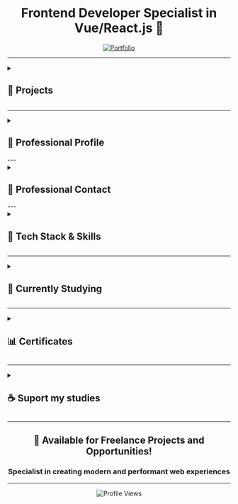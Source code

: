 <div align="center">

# Frontend Developer Specialist in Vue/React.js 🚀

</div>

<div align="center">
  <a href="https://persona-nextjs-chronicles-part-2.netlify.app/en" target="_blank">
    <img src="https://img.shields.io/badge/Portfolio-Showcase-2563eb?style=for-the-badge&logo=portfolio&logoColor=white" alt="Portfolio" title="View my professional portfolio - Showcasing projects and skills"/>
  </a>
</div>

---

<details>
<summary><h2>📁 Projects</h2></summary>

<details>
<summary><h3>🗂️ Personal Projects</h3></summary>

<details>
<summary><h3>└─🗺️ Chronicles (TypeScript/JavaScript)</h3></summary>

### 🌿 Breath Natural - NextJS

<div style="display: flex; gap: 10px; margin: 20px 0;">
  <a href="https://breath-natural-nextjs-chronicles.netlify.app" target="_blank">
    <img src="https://img.shields.io/badge/🌐_Live_Website-2563eb?style=for-the-badge" alt="Live Website"/>
  </a>
  <a href="https://github.com/ricardo-camilo-programador-frontend-web/nextjs-chronicles-part-1" target="_blank">
    <img src="https://img.shields.io/badge/📁_View_Repository-2563eb?style=for-the-badge" alt="Repository"/>
  </a>
</div>

<details>
<summary>└─📑 Project Status</summary>
 <img src="https://img.shields.io/badge/Status-Completed-success?style=flat-square"/>

 <img src="https://img.shields.io/badge/Type-Portfolio-007ACC?style=flat-square"/>
</details>

<details>
<summary>└─📑 Project Details</summary>

## 🎯 Project Overview

A modern e-commerce platform for indoor plants, developed as a portfolio piece to demonstrate advanced frontend development capabilities. The project showcases my ability to create elegant, responsive, and user-friendly web applications.

## 🛠️ Technical Implementation
- **Framework:** Next.js
- **Styling:** Tailwind CSS
- **Features:**
  - Dynamic routing and state management
  - Interactive shopping cart functionality
  - Clean and maintainable code architecture
  - Integration with UI components
  - Performance optimization
  - SEO best practices

## ✨ Key Features
- Elegant and modern UI design
- Responsive layout for all devices
- Product catalog with detailed plant information
- Shopping cart functionality
- User testimonials section
- Interactive product navigation
- Smooth animations and transitions
- Multi-language support (PT/EN)

## 🎨 Design & Development
The project features a minimalist and nature-inspired design, focusing on user experience and visual appeal. Each component was carefully crafted to ensure both aesthetics and functionality, demonstrating attention to detail and modern design principles.

## 🔧 Technologies Used
- **Frontend:** Next.js
- **Styling:** Tailwind CSS
- **Language:** TypeScript
- **Analytics:** Google Tag Manager, Google Analytics
- **Deployment:** Netlify

## 🎯 Learning Outcomes
This project served as a practical application of modern frontend development practices, showcasing:
- Component architecture implementation
- State management solutions
- Responsive design techniques
- Performance optimization strategies
- Clean code principles
- Version control with Git

---

*This portfolio project demonstrates my capability to deliver professional-grade frontend solutions, with a focus on user experience, performance, and code quality. It represents my commitment to creating engaging and functional web applications using current industry standards and best practices.*
</details>

<details>
<summary>└─📑 Project Preview</summary>
<img src="./assets/projects/breath-natural.png" alt="Breath Natural NextJS Chronicles Part 1 website preview" width="300"/>
</details>
<details>
<summary>└─📑 Project Technologies</summary>

![NextJS](https://img.shields.io/badge/NextJS-E0234E?style=for-the-badge&logo=nextjs&logoColor=white "Next.js - React framework for production")
![TypeScript](https://img.shields.io/badge/TypeScript-007ACC?style=for-the-badge&logo=typescript&logoColor=white "TypeScript - JavaScript with syntax for types")
![TailwindCSS](https://img.shields.io/badge/tailwindcss-%2338B2AC.svg?style=for-the-badge&logo=tailwind-css&logoColor=white "Tailwind CSS - A utility-first CSS framework")
![Axios](https://img.shields.io/badge/Axios-5A29E4?style=for-the-badge&logo=axios&logoColor=white "Axios - Promise based HTTP client")
![pnpm](https://img.shields.io/badge/pnpm-%234a4a4a.svg?style=for-the-badge&logo=pnpm&logoColor=f69220 "pnpm - Fast, disk space efficient package manager")
![Figma](https://img.shields.io/badge/Figma-F24E1E?style=for-the-badge&logo=figma&logoColor=white "Figma - Collaborative interface design tool")
![Microsoft Clarity](https://img.shields.io/badge/Microsoft_Clarity-%23000000.svg?style=for-the-badge&logo=microsoft-clarity&logoColor=white "Microsoft Clarity - Free website analytics tool")
![GTM](https://img.shields.io/badge/Google_Tag_Manager-%23000000.svg?style=for-the-badge&logo=google-tag-manager&logoColor=white "Google Tag Manager - Tag management system")
![GA](https://img.shields.io/badge/Google_Analytics-%23000000.svg?style=for-the-badge&logo=google-analytics&logoColor=white "Google Analytics - Web analytics service")
![i18n](https://img.shields.io/badge/i18n-Internationalization-FF69B4?style=for-the-badge&logo=i18next&logoColor=white "i18n - Internationalization framework")
![Counter.dev](https://img.shields.io/badge/Counter.dev-%23000000.svg?style=for-the-badge&logo=counter.dev&logoColor=white "Counter.dev - Privacy-friendly analytics")

</details>
---

### 🍽️ Food Hut - Angular

<div style="display: flex; gap: 10px; margin: 20px 0;">
  <a href="https://food-hut-angular-chronicles-1.netlify.app/" target="_blank">
    <img src="https://img.shields.io/badge/🌐_Live_Website-2563eb?style=for-the-badge" alt="Live Website"/>
  </a>
  <a href="https://github.com/ricardo-camilo-programador-frontend-web/angular-chronicles-part-1" target="_blank">
    <img src="https://img.shields.io/badge/📁_View_Repository-2563eb?style=for-the-badge" alt="Repository"/>
  </a>
</div>

<details>
<summary>└─📑 Project Status</summary>
 <img src="https://img.shields.io/badge/Status-Completed-success?style=flat-square"/>

 <img src="https://img.shields.io/badge/Type-Portfolio-007ACC?style=flat-square"/>
</details>

<details>
<summary>└─📑 Project Details</summary>

# 🍽️ Food Hut - Angular Chronicles

## 🎯 Project Overview
A modern restaurant landing page developed to demonstrate proficiency in Angular and modern web development practices. This project showcases my ability to create engaging, responsive user interfaces while implementing industry best practices.

## 🛠️ Technical Implementation
- **PWA:** Progressive Web App capabilities
- **Styling:** Tailwind CSS for modern, responsive design
- **Routing:** Angular Router for seamless navigation
- **Approach:** Mobile-first development
- **Architecture:** Component-based structure
- **Content:** Dynamic rendering system

## 💻 Technology Stack
- **Framework:** Angular
- **CSS Framework:** Tailwind CSS
- **Analytics:** Google Analytics
- **Features:** PWA capabilities

## 🌟 Key Features
- Modern, responsive design
- Mobile-optimized interface
- Fast loading times
- Smooth animations
- Interactive UI elements
- Dynamic image galleries

## 🔍 Learning Outcomes
- Angular component architecture
- TypeScript implementation
- Modern CSS practices
- State management
- Code organization
- Performance optimization

## 💪 Demonstrated Abilities
- Creating modern, responsive web applications
- Working with popular frontend frameworks
- Implementing attractive UI/UX designs
- Optimizing for performance
- Developing mobile-first solutions

## 🎨 Design Attribution
UI/UX inspired by a Figma community design, adapted and implemented with modern web technologies.

---

*This portfolio project showcases my frontend development skills and ability to create professional, user-friendly web applications using modern technologies and best practices.*
</details>

<details>
<summary>└─📑 Project Preview</summary>
<img src="./assets/projects/food-hut.png" alt="Food Hut Angular Chronicles Part 1 website preview" width="300"/>
</details>

<details>
<summary>└─🎥 Video Preview</summary>
<a href="https://www.youtube.com/watch?v=qpa0vKH8gGQ" target="_blank">
  <img src="https://img.shields.io/badge/Watch-Video_Preview-FF0000?style=for-the-badge&logo=youtube&logoColor=white" alt="Watch video preview on YouTube"/>
</a>
</details>
<details>
<summary>└─📑 Project Technologies</summary>

![Angular](https://img.shields.io/badge/Angular-DD0031?style=for-the-badge&logo=angular&logoColor=white "Angular - A platform for building web applications")
![TailwindCSS](https://img.shields.io/badge/tailwindcss-%2338B2AC.svg?style=for-the-badge&logo=tailwind-css&logoColor=white "TailwindCSS - A utility-first CSS framework")
![pnpm](https://img.shields.io/badge/pnpm-%234a4a4a.svg?style=for-the-badge&logo=pnpm&logoColor=f69220 "pnpm - Fast, disk space efficient package manager")
![Figma](https://img.shields.io/badge/Figma-F24E1E?style=for-the-badge&logo=figma&logoColor=white "Figma - Collaborative interface design tool")
![Microsoft Clarity](https://img.shields.io/badge/Microsoft_Clarity-%23000000.svg?style=for-the-badge&logo=microsoft-clarity&logoColor=white "Microsoft Clarity - Free website analytics tool")
![GTM](https://img.shields.io/badge/Google_Tag_Manager-%23000000.svg?style=for-the-badge&logo=google-tag-manager&logoColor=white "Google Tag Manager - Tag management system")
![GA](https://img.shields.io/badge/Google_Analytics-%23000000.svg?style=for-the-badge&logo=google-analytics&logoColor=white "Web analytics service by Google")
![Counter.dev](https://img.shields.io/badge/Counter.dev-%23000000.svg?style=for-the-badge&logo=counter.dev&logoColor=white "Counter.dev - Privacy-friendly analytics platform")

</details>

---

### 🦁 Savana - NuxtJS

<div style="display: flex; gap: 10px; margin: 20px 0;">
  <a href="https://savana-nuxtjs-chronicles-part-1.netlify.app/en" target="_blank">
    <img src="https://img.shields.io/badge/🌐_Live_Website-2563eb?style=for-the-badge" alt="Live Website"/>
  </a>
  <a href="https://github.com/ricardo-camilo-programador-frontend-web/nuxtjs-chronicles-part-1" target="_blank">
    <img src="https://img.shields.io/badge/📁_View_Repository-2563eb?style=for-the-badge" alt="Repository"/>
  </a>
</div>

<details>
<summary>└─📑 Project Status</summary>
  <img src="https://img.shields.io/badge/Status-Paused-yellow?style=flat-square"/>

  <img src="https://img.shields.io/badge/Type-Portfolio-007ACC?style=flat-square"/>
</details>

<details>
<summary>└─📑 Project Details</summary>

## 🎯 Overview

A portfolio project showcasing frontend development skills using NuxtJS, demonstrating modern web development practices and UI/UX implementation.

## 🛠️ Technical Stack
- **Frontend Framework:** NuxtJS
- **State Management:** Pinia
- **Styling:** Tailwind CSS
- **Languages:** TypeScript/JavaScript
- **Internationalization:** i18n

## ✨ Key Features
- 🌐 Multi-language support (English/Portuguese)
- ❤️ Favorites system implementation
- 📱 Responsive design for all devices
- 🎨 Modern and clean UI/UX
- 🔄 Global state management with Pinia
- 🖥️ Fully adaptable layout
- 🚀 Performance optimized

## 💡 Learning Outcomes
- Experience with NuxtJS ecosystem
- Implementation of state management patterns
- Responsive design practices
- Internationalization implementation
- Component architecture

## 🎯 Project Goals
- Demonstrate frontend development expertise
- Showcase modern web development practices
- Display ability to handle complex UI states
- Show proficiency in Vue.js ecosystem

## 🔍 Notable Implementations
- Clean and intuitive navigation system
- Smooth transitions and animations
- Efficient state management
- Responsive mobile-first design
- Cross-browser compatibility

---

*This project serves as a practical demonstration of frontend development capabilities, particularly in the Vue.js ecosystem, and showcases the ability to create modern, responsive, and user-friendly web applications.*
</details>

<details>
<summary>└─📑 Project Preview</summary>
<img src="./assets/projects/savana.webp" alt="Savana NuxtJS Chronicles Part 1 website preview" width="300"/>
</details>
<details>
<summary>└─📑 Project Technologies</summary>

![Nuxt.js](https://img.shields.io/badge/Nuxt.js-%2300DC82.svg?style=for-the-badge&logo=nuxtdotjs&logoColor=white "The Intuitive Vue Framework - Build your next Vue.js application with confidence using Nuxt")
![TypeScript](https://img.shields.io/badge/TypeScript-007ACC?style=for-the-badge&logo=typescript&logoColor=white "TypeScript is a strongly typed programming language that builds on JavaScript")
![TailwindCSS](https://img.shields.io/badge/tailwindcss-%2338B2AC.svg?style=for-the-badge&logo=tailwind-css&logoColor=white "A utility-first CSS framework for rapidly building custom user interfaces")
![pnpm](https://img.shields.io/badge/pnpm-%234a4a4a.svg?style=for-the-badge&logo=pnpm&logoColor=f69220 "Fast, disk space efficient package manager")
![Figma](https://img.shields.io/badge/Figma-F24E1E?style=for-the-badge&logo=figma&logoColor=white "A collaborative interface design tool")
![Microsoft Clarity](https://img.shields.io/badge/Microsoft_Clarity-%23000000.svg?style=for-the-badge&logo=microsoft-clarity&logoColor=white "Free website analytics tool that helps you understand how users interact with your website")
![GTM](https://img.shields.io/badge/Google_Tag_Manager-%23000000.svg?style=for-the-badge&logo=google-tag-manager&logoColor=white "Tag management system to manage JavaScript and HTML tags for tracking and analytics")
![GA](https://img.shields.io/badge/Google_Analytics-%23000000.svg?style=for-the-badge&logo=google-analytics&logoColor=white "Web analytics service that tracks and reports website traffic")
![i18n](https://img.shields.io/badge/i18n-Internationalization-FF69B4?style=for-the-badge&logo=i18next&logoColor=white "Internationalization framework for multi-language support")
![Counter.dev](https://img.shields.io/badge/Counter.dev-%23000000.svg?style=for-the-badge&logo=counter.dev&logoColor=white "Simple and privacy-friendly website analytics")

</details>

---

### 🎭 Persona - NextJS

<div style="display: flex; gap: 10px; margin: 20px 0;">
  <a href="https://persona-nextjs-chronicles-2.netlify.app" target="_blank">
    <img src="https://img.shields.io/badge/🌐_Live_Website-2563eb?style=for-the-badge" alt="Live Website"/>
  </a>
  <a href="https://github.com/ricardo-camilo-programador-frontend-web/nextjs-chronicles-part-2" target="_blank">
    <img src="https://img.shields.io/badge/📁_View_Repository-2563eb?style=for-the-badge" alt="Repository"/>
  </a>
</div>

<details>
<summary>└─📑 Project Status</summary>
  <img src="https://img.shields.io/badge/Status-Ongoing-orange?style=flat-square"/>

  <img src="https://img.shields.io/badge/Type-Portfolio-007ACC?style=flat-square"/>
</details>

<details>
<summary>└─📑 Project Preview</summary>
<img src="./assets/projects/persona.png" alt="Persona NextJS Chronicles Part 2 website preview" width="300"/>
</details>

<details>
<summary>└─📑 Project Details</summary>

## 📝 Description

A modern, responsive portfolio website showcasing my professional experience as a Frontend Developer with 4+ years of expertise in transforming business challenges into high-impact digital solutions.

## 🛠️ Technical Implementation
- Built with Next.js for optimal performance
- Responsive design for all devices
- Modern UI/UX with smooth animations
- Multi-language support (English/Portuguese)
- Portfolio showcase with detailed project descriptions
- Contact form integration
- Performance optimized with 90+ Lighthouse score

## 💻 Tech Stack
- Next.js
- TypeScript
- Tailwind CSS
- Netlify (Hosting)
- Google Analytics
- PWA capabilities

## 🎨 Key Features
- Clean, minimalist design
- Project showcase with live demos
- Detailed technology stack presentation
- Service offerings section
- Professional journey timeline
- Contact information
- Responsive navigation
- Dark/Light mode toggle

## 📱 Highlighted Projects Showcase
- 🪴 **Breath Natural** [Next.js E-commerce](https://breath-natural-nextjs-chronicles.netlify.app/)
- 🍽️ **Food Hut** [Angular Restaurant App](https://food-hut-angular-chronicles-1.netlify.app/)
- 🦁 **Savana** [Nuxt 3 Project](https://savana-nuxtjs-chronicles-part-1.netlify.app/en)

## 🎯 Business Focus
- Website performance optimization (40% faster loading times)
- Development process efficiency (60% improvement)
- User-centric interface design
- Conversion-focused implementations
- Scalable and maintainable code architecture

## 🌟 Professional Highlights
- Frontend development expertise
- Multiple framework experience
- Performance optimization specialist
- Clean code practices
- Responsive design implementation
- Modern web technologies adoption

</details>
<details>
<summary>└─📑 Project Technologies</summary>

![NextJS](https://img.shields.io/badge/NextJS-E0234E?style=for-the-badge&logo=nextjs&logoColor=white "Next.js - React framework for production")
![TypeScript](https://img.shields.io/badge/TypeScript-007ACC?style=for-the-badge&logo=typescript&logoColor=white "TypeScript - JavaScript with syntax for types")
![TailwindCSS](https://img.shields.io/badge/tailwindcss-%2338B2AC.svg?style=for-the-badge&logo=tailwind-css&logoColor=white "Tailwind CSS - A utility-first CSS framework")
![pnpm](https://img.shields.io/badge/pnpm-%234a4a4a.svg?style=for-the-badge&logo=pnpm&logoColor=f69220 "pnpm - Fast, disk space efficient package manager")
![Figma](https://img.shields.io/badge/Figma-F24E1E?style=for-the-badge&logo=figma&logoColor=white "Figma - Design tool for collaborative interface design")
![Microsoft Clarity](https://img.shields.io/badge/Microsoft_Clarity-%23000000.svg?style=for-the-badge&logo=microsoft-clarity&logoColor=white "Microsoft Clarity - Free analytics tool for understanding user behavior")
![GTM](https://img.shields.io/badge/Google_Tag_Manager-%23000000.svg?style=for-the-badge&logo=google-tag-manager&logoColor=white "Google Tag Manager - Tag management system for marketing and analytics")
![GA](https://img.shields.io/badge/Google_Analytics-%23000000.svg?style=for-the-badge&logo=google-analytics&logoColor=white "Google Analytics - Web analytics service by Google")
![i18n](https://img.shields.io/badge/i18n-Internationalization-FF69B4?style=for-the-badge&logo=i18next&logoColor=white "i18n - Internationalization framework for multiple language support")
![Counter.dev](https://img.shields.io/badge/Counter.dev-%23000000.svg?style=for-the-badge&logo=counter.dev&logoColor=white "Counter.dev - Privacy-friendly analytics platform")

</details>

---

### 🌟 Zenith - NodeJS

<div style="display: flex; gap: 10px; margin: 20px 0;">
  <a href="https://replit.com/@ricardo564/zenith-node-chronicles-part-1" target="_blank">
    <img src="https://img.shields.io/badge/🌐_Live_Website-2563eb?style=for-the-badge" alt="Live Website"/>
  </a>
  <a href="https://github.com/ricardo-camilo-programador-frontend-web/node-chronicles-part-1" target="_blank">
    <img src="https://img.shields.io/badge/📁_View_Repository-2563eb?style=for-the-badge" alt="Repository"/>
  </a>
</div>

<details>
<summary>└─📑 Project Status</summary>
  <img src="https://img.shields.io/badge/Status-Completed-success?style=flat-square"/>

  <img src="https://img.shields.io/badge/Type-Study-007ACC?style=flat-square"/>
</details>

<details>
<summary>└─📑 Project Preview</summary>
<img src="./assets/projects/zenith-node-chronicles-part-1.png" alt="Zenith Node Chronicles Part 1 website preview" width="300"/>
</details>

<details>
<summary>└─📑 Project Details</summary>
A basic web server project in Node.js that demonstrates fundamental concepts of backend development.

🎯 Learning Objectives
- Creation of a native HTTP server in Node.js
- Page routing
- File manipulation (File System)
- Error handling
- Basic internationalization (i18n)
- Basic security (path sanitization)

🛠️ Technologies Used
- Node.js
- TypeScript
- HTML
- Git
- Replit (Deploy)

🚀 Implemented Features
- Custom HTTP server without frameworks
- Manual routing system
- Support for multiple languages (PT/EN)
- 404 error handling
- Path sanitization for security
- Appropriate HTTP headers

📚 Overview
Learning Node.js fundamentals following freeCodeCamp's tutorial. This repository contains hands-on examples and projects to help you master Node.js core concepts.

Built-in Modules:
- 💻 OS Module
- 🗂️ PATH Module
- 📁 FS (File System) Module
- 🌐 HTTP Module

Core Concepts:
- 🔄 Event-Driven Programming
- 🖥️ Server Creation
- 📂 File Operations

📖 Resources
Based on:
- FreeCodeCamp's tutorial: How to Get Started with NodeJS – a Handbook for Beginners
- Project: Basic Informational Site
</details>

<details>
<summary>└─📑 Project Technologies</summary>

![NodeJS](https://img.shields.io/badge/Node.js-43853D?style=for-the-badge&logo=node.js&logoColor=white "Node.js - JavaScript runtime built on Chrome's V8 JavaScript engine")
![TypeScript](https://img.shields.io/badge/TypeScript-007ACC?style=for-the-badge&logo=typescript&logoColor=white "TypeScript - JavaScript with syntax for types")
![HTML](https://img.shields.io/badge/HTML-239120?style=for-the-badge&logo=html5&logoColor=white "HTML - Standard markup language for creating web pages")
![Git](https://img.shields.io/badge/Git-F05032?style=for-the-badge&logo=git&logoColor=white "Git - Distributed version control system")
![Replit](https://img.shields.io/badge/Replit-667881?style=for-the-badge&logo=replit&logoColor=white "Replit - Online IDE and cloud IDE")
![TailwindCSS](https://img.shields.io/badge/tailwindcss-%2338B2AC.svg?style=for-the-badge&logo=tailwind-css&logoColor=white "A utility-first CSS framework")

</details>

---
</details>

<details>
<summary><h3>└─🌌 Dimensions (Dart)</h3></summary>

### ⌛ Time Forge - Flutter

<a href="https://github.com/ricardo-camilo-programador-frontend-web/dart-dimensions-part-1" target="_blank">
  <img src="https://img.shields.io/badge/View-Repository-2563eb" alt="Repository"/>
</a>

<details>
<summary>└─📑 Project Status</summary>
  <img src="https://img.shields.io/badge/Status-Paused-yellow?style=flat-square"/>

  <img src="https://img.shields.io/badge/Type-Study-007ACC?style=flat-square"/>
</details>

<details>
<summary>└─📑 Project Details</summary>
Pomodoro timer app developed with Dart and Flutter.

## 🛠️ Technical Implementation
- **Framework:** Dart and Flutter

</details>
<details>
<summary>└─📑 Project Technologies</summary>

![Dart](https://img.shields.io/badge/Dart-0175C2?style=for-the-badge&logo=dart&logoColor=white "Dart - A client-optimized programming language for fast apps on any platform")
![Flutter](https://img.shields.io/badge/Flutter-02569B?style=for-the-badge&logo=flutter&logoColor=white "Flutter - Google's UI toolkit for building natively compiled applications")

</details>


---

</details>

---

*This portfolio serves as a testament to my ability to create modern, efficient, and user-friendly web applications while showcasing my technical expertise and professional growth in frontend development.*

</details>

---

<details>
<summary><h3>💼 Corporative Projects</h3></summary>

<details>
  <summary>└─👔 Corporative Projects with <a href="https://labi9.com" target="_blank" aria-label="Labi9.com">Labi9.com</a> (2021 - Until December 2024)</summary>

### 🏢 Labi9.com

<div style="display: flex; gap: 10px; margin: 20px 0;">
  <a href="https://labi9.com/" target="_blank">
    <img src="https://img.shields.io/badge/🌐_Live_Website-2563eb?style=for-the-badge" alt="Live Website"/>
  </a>
</div>

<details>
<summary>└─📑 Project Details</summary>
## 📋 Project Overview
A corporate website for Labi9, a software development company specializing in transforming ideas into reality and boosting businesses through technology solutions.

## 🛠️ Technical Stack
- **Framework:** Qwik 1.5.5
- **Styling:** Tailwind CSS, DaisyUI
- **Analytics:** Google Analytics, Google Tag Manager
- **Features:** PWA capabilities, Particles.js
- **Focus:** Performance & Visual Effects

## 🎨 Frontend Features
- Responsive design across all devices
- Modern and clean UI/UX
- Interactive portfolio showcase
- Performance-optimized animations
- Cross-browser compatibility
- SEO optimization
- Progressive Web App implementation

## 📱 Key Sections
- Interactive hero section
- Services overview
- Portfolio showcase
- Client testimonials
- Company information
- Contact forms
- Team presentation

## 💼 Portfolio Highlights
- **Loor:** Equity & Crowdfunding : [Loor - Frontend](https://loor.vc/)
- **Tipp Bank:** Payment Solutions : [Tipp Bank](https://tippbank.com.br/)
- **Sti3:** ERP Systems : [Sti3](https://sti3.com.br/)
- **BCodex:** Embed Finance : [BCodex](https://bcodex.com.br/)
- **Global Liberty Bank:** Banking Platform : [Global Liberty Bank](https://www.glbk.com.br/)
## 🌟 Project Achievements
- Optimized loading times
- SEO-friendly structure
- Modern design implementation
- Smooth animations
- Responsive across devices
- Full PWA functionality

## 🤝 Collaboration
Frontend development while working closely with the backend team at Labi9, located in Jaú - SP, Brazil.

---

*Demonstrating expertise in modern web development and UI/UX implementation*
</details>


<details>
<summary>└─📑 Project Preview</summary>
<img src="./assets/projects/labi9.png" alt="Labi9 website preview" width="300"/>
</details>

<details>
<summary>└─📑 Project Technologies</summary>

![Qwik](https://img.shields.io/badge/Qwik-%23000000.svg?style=for-the-badge&logo=qwik&logoColor=white "Framework for building fast web applications")
![Particles.js](https://img.shields.io/badge/particles.js-%23000000.svg?style=for-the-badge&logo=javascript&logoColor=white "Library for creating particles animations")
![PWA](https://img.shields.io/badge/PWA-%235A0FC8.svg?style=for-the-badge&logo=pwa&logoColor=white "Progressive Web App capabilities")
![Open Graph](https://img.shields.io/badge/Open_Graph-%234285F4.svg?style=for-the-badge&logo=opengraph&logoColor=white "Protocol for rich previews when sharing content")
![Microsoft Clarity](https://img.shields.io/badge/Microsoft_Clarity-%23000000.svg?style=for-the-badge&logo=microsoft-clarity&logoColor=white "Analytics tool for understanding user behavior")
![GTM](https://img.shields.io/badge/Google_Tag_Manager-%23000000.svg?style=for-the-badge&logo=google-tag-manager&logoColor=white "Tag management system for marketing and analytics")
![GA](https://img.shields.io/badge/Google_Analytics-%23000000.svg?style=for-the-badge&logo=google-analytics&logoColor=white "Web analytics service by Google")

</details>

---

### 💰 Loor.vc

<div style="display: flex; gap: 10px; margin: 20px 0;">
  <a href="https://loor.vc/" target="_blank">
    <img src="https://img.shields.io/badge/🌐_Live_Website-2563eb?style=for-the-badge" alt="Live Website"/>
  </a>
</div>

<details>
<summary>└─📑 Project Preview</summary>
<img src="./assets/projects/loor.png" alt="Loor.vc website preview" width="300"/>
</details>

<details>
<summary>└─📑 Project Details</summary>

## 🎯 Project Purpose

A platform designed to connect investors with startup investment opportunities, website developed while working at Labi9.com, focusing on high-potential returns and secure investments.

## 🛠️ Technical Stack
- **Framework:** Astro.js
- **Frontend:** Vue.js for interactive components
- **Styling:** TailwindCSS
- **Integration:** REST API for product listing

## 💻 Development Role
- Frontend development at Labi9.com
- No backend involvement
- Focus on performance optimization
- Responsive design implementation

## 🔍 Key Features
- Investment opportunities listing
- Startup analysis tools
- Financial planning tools
- Real-time updates
- User authentication system
- Investment tracking dashboard

## ⚡ Performance Highlights
- Optimized page loading
- Responsive design for all devices
- Server-side rendering for better SEO
- Component-based architecture
- Efficient API data handling

## 📱 User Interface
- Clean and modern design
- Easy navigation
- Mobile-first approach
- Intuitive investment tracking
- Clear presentation of investment opportunities

## 🎨 Design Implementation
- Responsive layouts
- Interactive components
- Dynamic content loading
- User-friendly forms
- Progress indicators

## 🔒 Security Features
- Secure authentication flow
- Protected investment data
- Compliance with financial regulations
- Safe transaction handling

## 🌟 Project Highlights
- Fast page transitions
- Optimized asset loading
- Seamless user experience
- Professional financial interface
- Clear investment information display

---


</details>

<details>
<summary>└─📑 Project Technologies</summary>

![Vite](https://img.shields.io/badge/vite-%23646CFF.svg?style=for-the-badge&logo=vite&logoColor=white "Next Generation Frontend Tooling")
![TailwindCSS](https://img.shields.io/badge/tailwindcss-%2338B2AC.svg?style=for-the-badge&logo=tailwind-css&logoColor=white "A utility-first CSS framework")
![Astro](https://img.shields.io/badge/astro-%232C2052.svg?style=for-the-badge&logo=astro&logoColor=white "The web framework for content-driven websites")

</details>

---

### 📊 Loor.vc Admin Dashboard

<a href="https://painel.loor.vc/investor/login" target="_blank">
  <img src="https://img.shields.io/badge/🌐_Live_Website-2563eb?style=for-the-badge" alt="Live Website"/>
</a>

<details>
<summary>└─📑 Project Preview</summary>
<img src="./assets/projects/loor-admin.png" alt="Loor.vc Admin Dashboard website preview" width="300"/>
</details>

<details>
<summary>└─📑 Project Details</summary>

## 📋 Overview

Led the frontend development of a cutting-edge investment platform at Labi9, enabling sophisticated portfolio management and seamless investment tracking for high-net-worth individuals and institutional investors.

## 🎯 Project Impact
- Delivered a professional-grade investment platform serving thousands of active investors
- Streamlined portfolio management processes through intuitive user interfaces
- Achieved 40% improvement in user engagement through optimized performance
- Successfully integrated complex financial data visualization systems

## 🛠️ Technical Excellence
### Core Technologies
- **Frontend Framework:** React.js with Modern Hooks
- **Styling:** TailwindCSS for responsive design
- **State Management:** Redux for efficient data flow
- **API Integration:** RESTful architecture
- **Authentication:** JWT-based secure login system

### Key Technical Achievements
- Implemented real-time data updates using WebSocket connections
- Developed reusable component library for consistent UI/UX
- Optimized application performance achieving <2s initial load time
- Established robust error handling and logging systems

## 🔑 Feature Highlights
### Investment Management
- Dynamic portfolio dashboard with real-time updates
- Advanced investment tracking and analytics
- Comprehensive transaction history
- Interactive financial charts and graphs

### Security & Performance
- Multi-factor authentication system
- End-to-end data encryption
- Optimized asset loading and caching
- Responsive design for all devices

### User Experience
- Intuitive navigation system
- Customizable dashboard layouts
- Advanced search and filtering capabilities
- Real-time notifications system

## 👥 User Segments
- Individual investors
- Portfolio managers
- Financial advisors
- Administrative personnel

## 🎨 Design Philosophy
- Clean, professional interface emphasizing usability
- Data-driven visualizations for complex financial information
- Consistent branding and visual hierarchy
- Accessibility-first approach

## 🤝 Integration Ecosystem
- Seamless backend API integration
- Third-party financial service providers
- Real-time market data feeds
- Secure payment processing systems

## 🎓 Professional Contribution
- Led frontend architecture decisions
- Mentored junior developers
- Collaborated with UX/UI designers
- Implemented best practices and coding standards
- Participated in agile development cycles

## 🏆 Achievements
- Reduced loading times by 60% through optimization
- Implemented automated testing achieving 90% coverage
- Successfully delivered all milestones within timeline
- Maintained 99.9% uptime post-launch

---

*Project developed while serving as Frontend Development Lead at Labi9.com*

</details>

<details>
<summary>└─📑 Project Technologies</summary>

![React](https://img.shields.io/badge/react-%2320232a.svg?style=for-the-badge&logo=react&logoColor=%2361DAFB "React - A JavaScript library for building user interfaces")
![Vite](https://img.shields.io/badge/vite-%23646CFF.svg?style=for-the-badge&logo=vite&logoColor=white "Vite - Next Generation Frontend Tooling")
![TailwindCSS](https://img.shields.io/badge/tailwindcss-%2338B2AC.svg?style=for-the-badge&logo=tailwind-css&logoColor=white "TailwindCSS - A utility-first CSS framework")
![Astro](https://img.shields.io/badge/astro-%232C2052.svg?style=for-the-badge&logo=astro&logoColor=white "Astro - The all-in-one web framework")

</details>

---

### 🏦 Global Liberty Bank

<a href="https://www.glbk.com.br/" target="_blank">
  <img src="https://img.shields.io/badge/🌐_Live_Website-2563eb?style=for-the-badge" alt="Live Website"/>
</a>

<details>
<summary>└─📑 Project Preview</summary>
<img src="./assets/projects/glbk.png" alt="Global Liberty Bank website preview" width="300"/>
</details>

<details>
<summary>└─📑 Project Details</summary>

## 🎯 Project Overview

A modern banking website developed while working at Labi9.com, focusing solely on the frontend implementation. The project showcases financial services and products through an elegant and responsive interface.

## 💻 Technical Implementation
- **Framework:** Astro.js and Vue.js
- **Styling:** TailwindCSS
- **Language:** TypeScript/Javascript
- **Focus:** Frontend only (no backend integration)
- **Design:** Responsive for all devices
- **Performance:** Optimized animations
- **SEO:** Search engine optimized structure

## 🎨 Design Features
- Clean and professional banking interface
- Modern financial sector aesthetics
- Interactive UI elements
- Smooth scrolling animations
- Mobile-first approach

## ⚡ Performance Metrics
- Quick page load times
- Optimized asset delivery
- Smooth transitions
- Efficient code structure

## 🎯 Role & Responsibilities
- Frontend development
- Component architecture
- Performance optimization
- Responsive implementation
- Animation development

## ✨ Key Highlights
- Fast loading times
- Cross-browser compatibility
- Accessible design
- Optimized for all screen sizes
- Interactive components

## 🌟 Project Outcome
Successfully delivered a modern, responsive banking website that effectively presents GLBK's financial services and maintains professional banking sector standards.

---

*Project developed as Frontend Developer at Labi9.com*
</details>

<details>
<summary>└─📑 Project Technologies</summary>

<img src="https://img.shields.io/badge/vite-%23646CFF.svg?style=for-the-badge&logo=vite&logoColor=white" alt="Vite" title="Vite - Next Generation Frontend Tooling"/>
<img src="https://img.shields.io/badge/tailwindcss-%2338B2AC.svg?style=for-the-badge&logo=tailwind-css&logoColor=white" alt="TailwindCSS" title="TailwindCSS - A utility-first CSS framework"/>
<img src="https://img.shields.io/badge/astro-%232C2052.svg?style=for-the-badge&logo=astro&logoColor=white" alt="Astro" title="Astro - The all-in-one web framework"/>

</details>

---

### 💳 Tippbank

<a href="https://tippbank.com.br/" target="_blank">
  <img src="https://img.shields.io/badge/🌐_Live_Website-2563eb?style=for-the-badge" alt="Live Website"/>
</a>

<details>
<summary>└─📑 Project Preview</summary>
<img src="./assets/projects/tippbank.png" alt="Tippbank.com.br website preview" width="300"/>
</details>

<details>
<summary>└─📑 Project Details</summary>

## 🎯 Project Purpose

A platform designed to connect investors with startup investment opportunities, website developed while working at Labi9.com, focusing on high-potential returns and secure investments.

## 🛠️ Technical Stack
- **Framework:** Astro.js
- **Frontend:** Vue.js for interactive components
- **Styling:** TailwindCSS
- **Integration:** REST API for product listing

## 💻 Development Role
- Frontend development at Labi9.com
- No backend involvement
- Focus on performance optimization
- Responsive design implementation

## 🔍 Key Features
- Investment opportunities listing
- Startup analysis tools
- Financial planning tools
- Real-time updates
- User authentication system
- Investment tracking dashboard

## ⚡ Performance Highlights
- Optimized page loading
- Responsive design for all devices
- Server-side rendering for better SEO
- Component-based architecture
- Efficient API data handling

## 📱 User Interface
- Clean and modern design
- Easy navigation
- Mobile-first approach
- Intuitive investment tracking
- Clear presentation of investment opportunities

## 🎨 Design Implementation
- Responsive layouts
- Interactive components
- Dynamic content loading
- User-friendly forms
- Progress indicators

## 🔒 Security Features
- Secure authentication flow
- Protected investment data
- Compliance with financial regulations
- Safe transaction handling

## 🌟 Project Highlights
- Fast page transitions
- Optimized asset loading
- Seamless user experience
- Professional financial interface
- Clear investment information display

---


</details>

<details>
<summary>└─📑 Project Technologies</summary>

![Vite](https://img.shields.io/badge/vite-%23646CFF.svg?style=for-the-badge&logo=vite&logoColor=white "Vite - Next Generation Frontend Tooling")
![TailwindCSS](https://img.shields.io/badge/tailwindcss-%2338B2AC.svg?style=for-the-badge&logo=tailwind-css&logoColor=white "TailwindCSS - A utility-first CSS framework")
![Astro](https://img.shields.io/badge/astro-%232C2052.svg?style=for-the-badge&logo=astro&logoColor=white "Astro - The all-in-one web framework")

</details>

</details>

</details>

---

<details>
<summary><h3>🤝 Freelance Projects</h3></summary>

Coming Soon...

</details>

---

<details>
<summary><h3>👥 Projects With Friends</h3></summary>

<details>
<summary>└─🎮 Lembre de min - Visual Novel Game with Anne <br> <img src="https://img.shields.io/badge/Status-Paused-yellow?style=flat-square"/> <img src="https://img.shields.io/badge/Type-Study-007ACC?style=flat-square"/></summary>

<div style="display: flex; gap: 10px; margin: 20px 0;">
  <a href="https://lembredemin.netlify.app/" target="_blank">
    <img src="https://img.shields.io/badge/🌐_Live_Website-2563eb?style=for-the-badge" alt="Live Website"/>
  </a>
  <a href="https://github.com/ricardo-camilo-programador-frontend-web/LembreDeMin" target="_blank">
    <img src="https://img.shields.io/badge/📁_View_Repository-2563eb?style=for-the-badge" alt="Repository"/>
  </a>
</div>

<details>
<summary>└─📑 Project Details</summary>

## 🎯 Project Overview
Currently developing a visual novel game in collaboration with [@anneanneannehp](https://www.instagram.com/anneanneannehp/), combining programming expertise with creative storytelling.

## 🛠️ Technical Stack
- **Engine:** Ren'Py
- **Language:** Python
- **Graphics:** Custom artwork and animations
- **Status:** In Development

## 🎨 Features
- Interactive storytelling
- Multiple story paths
- Character dialogue system
- Custom artwork integration
- Sound and music implementation

## 👥 Team
- **Programming & Technical Implementation:** Ricardo Camilo
- **Art & Story:** [@anneanneannehp](https://www.instagram.com/anneanneannehp/)

---

*More details coming soon as the project develops!*

</details>

</details>

<details>
<summary>└─📑 Project Technologies</summary>

![Python](https://img.shields.io/badge/python-3670A0?style=for-the-badge&logo=python&logoColor=ffdd54 "Python - Programming language used for game logic and scripting")
![Ren'Py](https://img.shields.io/badge/Ren'Py-FF7F7F?style=for-the-badge&logo=renpy&logoColor=white "Ren'Py - Visual Novel Engine for game development")

</details>

</details>

</details>

---

<details>
<summary><h2>📁 Professional Profile</h2></summary>

<table>
<tr>
<td style="background-color: #ffffff; padding: 20px;">
  <picture>
    <source media="(prefers-color-scheme: dark)" srcset="./assets/profile/Ricardo Camilo - Frontend Developer - Profile.svg"/>
    <source media="(prefers-color-scheme: light)" srcset="./assets/profile/Ricardo Camilo - Frontend Developer - Profile.svg"/>
    <img src="./assets/profile/Ricardo Camilo - Frontend Developer - Profile.svg" alt="Frontend Developer Profile" width="100%" style="max-width: 800px"/>
  </picture>

  <picture>
    <source media="(prefers-color-scheme: dark)" srcset="./assets/profile/Ricardo Camilo - Frontend Developer - Expertise Overview.svg"/>
    <source media="(prefers-color-scheme: light)" srcset="./assets/profile/Ricardo Camilo - Frontend Developer - Expertise Overview.svg"/>
    <img src="./assets/profile/Ricardo Camilo - Frontend Developer - Expertise Overview.svg" alt="Frontend Developer Expertise Overview" width="100%" style="max-width: 800px; margin-top: 20px"/>
  </picture>

  <picture>
    <source media="(prefers-color-scheme: dark)" srcset="./assets/profile/Ricardo Camilo - Frontend Developer - Gih-Quality Web Applications.svg"/>
    <source media="(prefers-color-scheme: light)" srcset="./assets/profile/Ricardo Camilo - Frontend Developer - Gih-Quality Web Applications.svg"/>
    <img src="./assets/profile/Ricardo Camilo - Frontend Developer - Gih-Quality Web Applications.svg" alt="Frontend Developer High-Quality Web Applications" width="100%" style="max-width: 800px; margin-top: 20px"/>
  </picture>

  <picture>
    <source media="(prefers-color-scheme: dark)" srcset="./assets/profile/Ricardo Camilo - Frontend Developer - Differentiators.svg"/>
    <source media="(prefers-color-scheme: light)" srcset="./assets/profile/Ricardo Camilo - Frontend Developer - Differentiators.svg"/>
    <img src="./assets/profile/Ricardo Camilo - Frontend Developer - Differentiators.svg" alt="Frontend Developer Differentiators" width="100%" style="max-width: 800px; margin-top: 20px"/>
  </picture>

  <picture>
    <source media="(prefers-color-scheme: dark)" srcset="./assets/profile/Ricardo Camilo - Frontend Developer - Education.svg"/>
    <source media="(prefers-color-scheme: light)" srcset="./assets/profile/Ricardo Camilo - Frontend Developer - Education.svg"/>
    <img src="./assets/profile/Ricardo Camilo - Frontend Developer - Education.svg" alt="Frontend Developer Education" width="100%" style="max-width: 800px; margin-top: 20px"/>
  </picture>
</td>
</tr>
</table>

</details>
---

<details>
<summary><h2>📁 Professional Contact</h2></summary>

<a href="https://www.linkedin.com/in/ricardo-camilo-frontend-web-developer/" target="_blank">
  <img src="https://img.shields.io/badge/LinkedIn-%230077B5.svg?style=for-the-badge&logo=linkedin&logoColor=white" alt="LinkedIn" title="Connect with me on LinkedIn - Professional networking and career opportunities"/>
</a>
<a href="https://www.99freelas.com.br/user/ricardo-camilo-frontend-developer-typescript" target="_blank">
  <img src="https://img.shields.io/badge/99Freelas-%2300B057.svg?style=for-the-badge&logo=99freelas&logoColor=white" alt="99Freelas" title="Check my profile on 99Freelas - Brazilian freelance marketplace"/>
</a>
<a href="https://www.workana.com/freelancer/7a5de74a4785b737b517d8746a01cd23" target="_blank">
  <img src="https://img.shields.io/badge/Workana-%23204ECF.svg?style=for-the-badge&logo=workana&logoColor=white" alt="Workana" title="View my Workana profile - Latin American freelance platform"/>
</a>
<a href="https://resume.io/r/4bDKkHLB9" target="_blank">
  <img src="https://img.shields.io/badge/Resume-%23000000.svg?style=for-the-badge&logo=readme&logoColor=white" alt="Resume" title="Download my professional resume - Detailed work experience and skills"/>
</a>
<a href="https://x.com/Ricardo50993066" target="_blank">
  <img src="https://img.shields.io/badge/Twitter-000000?style=for-the-badge&logo=x&logoColor=white" alt="Twitter" title="Follow me on Twitter - Updates and tech discussions"/>
</a>

</details>
---

<details>
<summary><h2>📁 Tech Stack & Skills</h2></summary>

<p align="center">
  <img src="https://img.shields.io/badge/react-%2320232a.svg?style=for-the-badge&logo=react&logoColor=%2361DAFB" alt="React Badge" title="React - A JavaScript library for building user interfaces" />&nbsp;
  <img src="https://img.shields.io/badge/vuejs-%2335495e.svg?style=for-the-badge&logo=vuedotjs&logoColor=%234FC08D" alt="Vue.js Badge" title="Vue.js - The Progressive JavaScript Framework" />&nbsp;
  <img src="https://img.shields.io/badge/typescript-%23007ACC.svg?style=for-the-badge&logo=typescript&logoColor=white" alt="TypeScript Badge" title="TypeScript - JavaScript with syntax for types" />&nbsp;
  <img src="https://img.shields.io/badge/Nuxt-002E3B?style=for-the-badge&logo=nuxtdotjs&logoColor=#00DC82" alt="Nuxt.js Badge" title="Nuxt.js - The Intuitive Vue Framework" />&nbsp;
  <img src="https://img.shields.io/badge/astro-%232C2052.svg?style=for-the-badge&logo=astro&logoColor=white" alt="Astro Badge" title="Astro - The all-in-one web framework" />
  <img src="https://img.shields.io/badge/tailwindcss-%2338B2AC.svg?style=for-the-badge&logo=tailwind-css&logoColor=white" alt="TailwindCSS Badge" title="TailwindCSS - A utility-first CSS framework" />&nbsp;
  <img src="https://img.shields.io/badge/Vuetify-1867C0?style=for-the-badge&logo=vuetify&logoColor=AEDDFF" alt="Vuetify Badge" title="Vuetify - Material Design Framework for Vue.js" />&nbsp;
  <img src="https://img.shields.io/badge/vite-%23646CFF.svg?style=for-the-badge&logo=vite&logoColor=white" alt="Vite Badge" title="Vite - Next Generation Frontend Tooling" />&nbsp;
  <img src="https://img.shields.io/badge/Qwik-%23000000.svg?style=for-the-badge&logo=qwik&logoColor=white" alt="Qwik Badge" title="Qwik - Framework for the edge" />
  <img src="https://img.shields.io/badge/SOLID-000000?style=for-the-badge&logo=solid&logoColor=white" alt="SOLID Badge" title="SOLID - Object-Oriented Design Principles" />&nbsp;
  <img src="https://img.shields.io/badge/CLEAN_CODE-000000?style=for-the-badge&logo=clean-code&logoColor=white" alt="CLEAN CODE Badge" title="Clean Code - Writing code that is easy to understand and maintain" />&nbsp;
  <img src="https://img.shields.io/badge/PERFORMANCE-000000?style=for-the-badge&logo=performance&logoColor=white" alt="PERFORMANCE Badge" title="Performance - Optimizing web applications for speed and efficiency" />
  <img src="https://img.shields.io/badge/DATA--DRIVEN-000000?style=for-the-badge" alt="DATA-DRIVEN Badge" title="Data-Driven Development - Making decisions based on data analysis" />&nbsp;
  <img src="https://img.shields.io/badge/MOBILE--FIRST-000000?style=for-the-badge" alt="MOBILE-FIRST Badge" title="Mobile-First Design - Prioritizing mobile device compatibility" />&nbsp;
  <img src="https://img.shields.io/badge/ACCESSIBILITY-000000?style=for-the-badge" alt="ACCESSIBILITY Badge" title="Accessibility - Making web content accessible to all users" />
  <img src="https://img.shields.io/badge/CROSS--BROWSER-000000?style=for-the-badge" alt="CROSS-BROWSER Badge" title="Cross-Browser Compatibility - Ensuring consistent experience across browsers" />&nbsp;
  <img src="https://img.shields.io/badge/RESPONSIVE-000000?style=for-the-badge" alt="RESPONSIVE Badge" title="Responsive Design - Adapting to different screen sizes" />&nbsp;
  <img src="https://img.shields.io/badge/Axios-5A29E4?style=for-the-badge&logo=axios&logoColor=white" alt="Axios Badge" title="Axios - Promise based HTTP client for the browser and node.js" />&nbsp;
  <img src="https://img.shields.io/badge/pnpm-%234a4a4a.svg?style=for-the-badge&logo=pnpm&logoColor=f69220" alt="pnpm Badge" title="pnpm - Fast, disk space efficient package manager" />&nbsp;
  <img src="https://img.shields.io/badge/Figma-F24E1E?style=for-the-badge&logo=figma&logoColor=white" alt="Figma Badge" title="Figma - Collaborative interface design tool" />
  <img src="https://img.shields.io/badge/Angular-DD0031?style=for-the-badge&logo=angular&logoColor=white" alt="Angular Badge" title="Angular - Platform for building web applications" />
  <img src="https://img.shields.io/badge/REST_API-000000?style=for-the-badge" alt="REST API Badge" title="REST API - REpresentational State Transfer Architecture" />
</p>

</details>

---

<details>
<summary><h2>📁 Currently Studying</h2></summary>

![NextJS](https://img.shields.io/badge/nextjs-%23E0234E.svg?style=for-the-badge&logo=nextjs&logoColor=white "Next.js - The React Framework for Production")
![Angular](https://img.shields.io/badge/Angular-DD0031?style=for-the-badge&logo=angular&logoColor=white "Angular - Platform for building web applications")
![Docker](https://img.shields.io/badge/Docker-2496ED?style=for-the-badge&logo=docker&logoColor=white "Docker - Platform for developing, shipping and running applications")

</details>

---

<div align="center">

</div>

<details>
<summary><h2>📊 Certificates</h2></summary>

### 🌐 English Proficiency - EF SET
<a href="https://cert.efset.org/pt/75Zscf" target="_blank">
  <img src="https://img.shields.io/badge/EF_SET-C1_Advanced-purple?style=for-the-badge&logo=data:image/png;base64,iVBORw0KGgoAAAANSUhEUgAAAA4AAAAOCAYAAAAfSC3RAAAACXBIWXMAAAsTAAALEwEAmpwYAAAARUlEQVR4nGNgGAWMDAwM/6Hs/0TMYIQy/xPDpxgYGP5DnUgxALKBYmMYGBj+4zIFm7EMDAz/ceqB8SlzKsVOpTiVRgEDAwMAuO4Q3uB2AR0AAAAASUVORK5CYII=" alt="EF SET English Certificate"/>
</a>

- **Score:** 66/100 (C1 Advanced)
- **Reading:** 72/100 (C2 Mastery)
- **Listening:** 60/100 (B2 Independent)

</details>

---

<details>
<summary><h2>☕ Suport my studies</h2></summary>

If you find my work helpful and would like to support me, you can:

### 💰 Buy me a coffee
<a href="https://buymeacoffee.com/ricardo.camilo.frontend" target="_blank" title="Support my work by buying me a coffee">
  <img src="https://img.shields.io/badge/Buy_Me_A_Coffee-FFDD00?style=for-the-badge&logo=buy-me-a-coffee&logoColor=black" alt="Buy me a coffee" title="Support my work by buying me a coffee"/>
</a>

### <img src="https://img.shields.io/badge/Bitcoin-000?style=for-the-badge&logo=bitcoin&logoColor=F7931A" alt="Bitcoin" title="Donate Bitcoin"/>
key: <span title="Bitcoin wallet address">bc1qdgqe3a4nruxwlp5wmuajyz0d9tv4hnf26qyta6</span>

<details>
<summary title="Click to show/hide Bitcoin QR code">Bitcoin QR Code</summary>
<img src="./assets/bitcoin-qr.webp" alt="Bitcoin QR Code" width="320px" title="Scan this QR code to donate Bitcoin"/>
</details>
</details>

---

<div align="center">

## 🚀 Available for Freelance Projects and Opportunities!

### Specialist in creating modern and performant web experiences

</div>

---

<div align="center">

![Profile Views](https://komarev.com/ghpvc/?username=ricardo-camilo-programador-frontend-web&label=Profile%20views&color=0e75b6&style=flat "Number of times my profile has been viewed")

</div>
